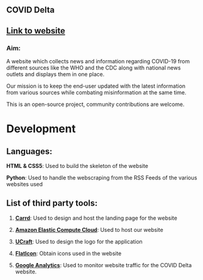 ## **COVID Delta**

## [Link to website](https://coviddelta.carrd.co/)

### **Aim:**
A website which collects news and information regarding COVID-19 from different sources like the WHO and the CDC along with national news outlets and displays them in one place.

Our mission is to keep the end-user updated with the latest information from various sources while combating misinformation at the same time.

This is an open-source project, community contributions are welcome.
# **Development**
## Languages:
**HTML & CSS5**: Used to build the skeleton of the website

**Python**: Used to handle the webscraping from the RSS Feeds of the various websites used 
## List of third party tools:

1. **[Carrd](https://carrd.co/)**: Used to design and host the landing page for the website

2. **[Amazon Elastic Compute Cloud](https://aws.amazon.com/ec2)**: Used to host our website

3. **[UCraft](https://www.ucraft.com/free-logo-maker?ref=NoCode)**: Used to design the logo for the application

4. **[FlatIcon](https://www.flaticon.com/authors/flat-icons)**: Obtain icons used in the website

5. **[Google Analytics](https://analytics.google.com/analytics/web)**: Used to monitor website traffic for the COVID Delta website.
